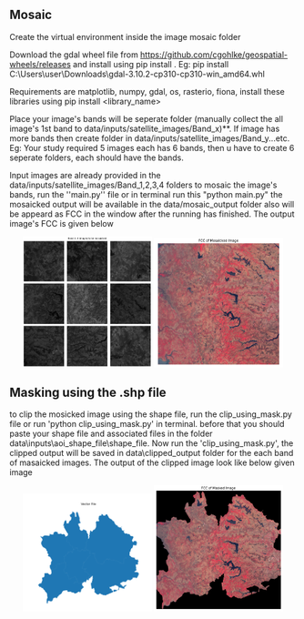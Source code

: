 ## Mosaic
Create the virtual environment inside the image mosaic folder

Download the gdal wheel file from https://github.com/cgohlke/geospatial-wheels/releases and install using pip install <gdal downloaded directory>. 
Eg: pip install C:\Users\user\Downloads\gdal-3.10.2-cp310-cp310-win_amd64.whl

Requirements are matplotlib, numpy, gdal, os, rasterio, fiona, install these libraries using pip install <library_name>

Place your image's bands will be seperate folder (manually collect the all image's 1st band to data/inputs/satellite_images/Band_x)**. 
If image has more bands then create folder in data/inputs/satellite_images/Band_y...etc. Eg: Your study required 5 images each has 6 bands, 
then u have to create 6 seperate folders, each should have the bands. 

Input images are already provided in the data/inputs/satellite_images/Band_1,2,3,4 folders to mosaic the image's bands, run the ''main.py'' file or in terminal run this "python main.py" the mosaicked output will be available in the data/mosaic_output folder also will be appeard as FCC in the window after the running has finished.
The output image's FCC is given below

<p align="center">
  <img src="figures/8%20input%20images.png" alt="Input Images" width="45%" />
  <img src="figures/mosaicked_output_fcc.png" alt="Mosaicked Output FCC" width="45%" />
</p>


## Masking using the .shp file
to clip the mosicked image using the shape file, run the clip_using_mask.py file or run 'python clip_using_mask.py' in terminal. 
before that you should paste your shape file and associated files in the folder data\inputs\aoi_shape_file\shape_file. 
Now run the 'clip_using_mask.py', the clipped output will be saved in data\clipped_output folder for the each band of masaicked images.
The output of the clipped image look like below given image
<p align="center">
  <img src="figures/aoi_vector_file.png" alt="AOI Vector" width="45%" />
  <img src="figures/masked_output_fcc.png" alt="Clipped Output FCC" width="45%" />
</p>





